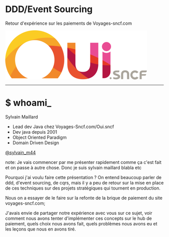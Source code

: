 # DDD/Event Sourcing

Retour d'expérience sur les paiements de Voyages-sncf.com

![logo oui.sncf](images/LOGO_OUIsncf-Rvb-002-450x156.png)<!-- .element style="border: 0; background: None; box-shadow: None; width:300px" -->

---

# $ whoami_

Sylvain Maillard

* Lead dev Java chez Voyages-Sncf.com/Oui.sncf
* Dev java depuis 2001
* Object Oriented Paradigm
* Domain Driven Design

[@sylvain_m44](https://twitter.com/sylvain_m44) 

note:
Je vais commencer par me présenter rapidement comme ça c'est fait et on passe à autre chose.
Donc je suis sylvain maillard blabla etc

Pourquoi j'ai voulu faire cette présentation ? On entend beaucoup parler de ddd, d'event sourcing, de cqrs, mais il y a peu de retour sur la mise en place de ces techniques sur des projets stratégiques qui tournent en production.

Nous on a essayer de le faire sur la refonte de la brique de paiement du site voyages-sncf.com;

J'avais envie de partager notre expérience avec vous sur ce sujet, voir comment nous avons tenter d'implémenter ces concepts sur le hub de paiement, quels choix nous avons fait, quels problèmes nous avons eu et les leçons que nous en avons tiré.
